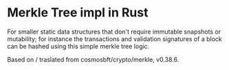 # Merkle Tree impl in Rust

For smaller static data structures that don't require immutable snapshots or mutability;
for instance the transactions and validation signatures of a block can be hashed using this simple merkle tree logic.


Based on / traslated from cosmosbft/crypto/merkle, v0.38.6.
